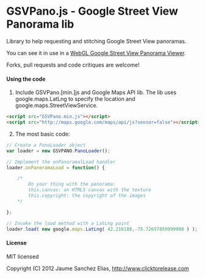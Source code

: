 # GSVPano.js - Google Street View Panorama lib

Library to help requesting and stitching Google Street View panoramas. 

You can see it in use in a [WebGL Google Street View Panorama Viewer](http://www.clicktorelease.com/code/street).

Forks, pull requests and code critiques are welcome!

#### Using the code ####

1. Include GSVPano.[min.]js and Google Maps API lib. The lib uses google.maps.LatLng to specify the location and google.maps.StreetViewService.

```html
<script src="GSVPano.min.js"></script>
<script src="http://maps.google.com/maps/api/js?sensor=false"></script>
````

2. The most basic code:

```js
// Create a PanoLoader object
var loader = new GSVPANO.PanoLoader();

// Implement the onPanoramalLoad handler
loader.onPanoramaLoad = function() {

	/*
		Do your thing with the panorama:
		this.canvas: an HTML5 canvas with the texture
		this.copyright: the copyright of the images
	*/

};

// Invoke the load method with a LatLng point
loader.load( new google.maps.LatLng( 42.216188,-75.72657859999998 ) );
```

#### License ####

MIT licensed

Copyright (C) 2012 Jaume Sanchez Elias, http://www.clicktorelease.com